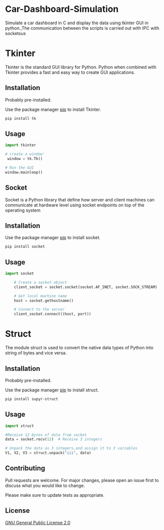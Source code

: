 # Car-Dashboard-Simulation
Simulate a car dashboard in C and display the data using tkinter GUI in python.,The communication between the scripts is carried out with IPC with socketsus


# Tkinter


Tkinter is the standard GUI library for Python. Python when combined with Tkinter provides a fast and easy way to create GUI applications.

## Installation

Probably pre-installed.

Use the package manager [pip](https://pip.pypa.io/en/stable/) to install Tkinter.

```bash
pip install tk
```


## Usage

```python
import tkinter

# create a window'
 window = tk.Tk()

# Run the GUI
window.mainloop()
```



## Socket


Socket is a Python library that define how server and client machines can communicate at hardware level using socket endpoints on top of the operating system

## Installation

Use the package manager [pip](https://pip.pypa.io/en/stable/) to install socket.

```bash
pip install socket
```

## Usage

```python
import socket

    # Create a socket object
    client_socket = socket.socket(socket.AF_INET, socket.SOCK_STREAM)

    # Get local machine name
    host = socket.gethostname()

    # Connect to the server
    client_socket.connect((host, port))
```

# Struct


The module struct is used to convert the native data types of Python into string of bytes and vice versa.

## Installation

Probably pre-installed.

Use the package manager [pip](https://pip.pypa.io/en/stable/) to install struct.

```bash
pip install supyr-struct
```


## Usage

```python
import struct

#Receive 12 bytes of data from socket
data = socket.recv(12)  # Receive 3 integers

# Unpack the data as 3 integers,and assign it to 3 variables
V1, V2, V3 = struct.unpack("iii", data)
```

## Contributing

Pull requests are welcome. For major changes, please open an issue first
to discuss what you would like to change.

Please make sure to update tests as appropriate.

## License

[GNU General Public License 2.0](https://choosealicense.com/licenses/mit/)
